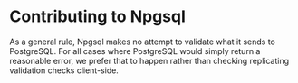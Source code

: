 # Contributing to Npgsql

As a general rule, Npgsql makes no attempt to validate what it sends to PostgreSQL. For all cases where PostgreSQL would simply return a reasonable error, we prefer that to happen rather than checking replicating validation checks client-side.



